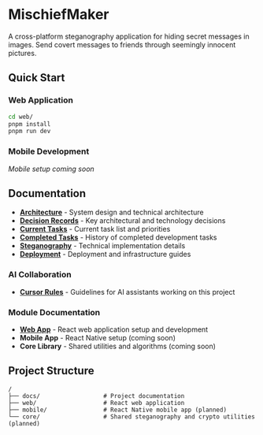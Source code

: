# MischiefMaker

A cross-platform steganography application for hiding secret messages in images. Send covert messages to friends through seemingly innocent pictures.

## Quick Start

### Web Application
```bash
cd web/
pnpm install
pnpm run dev
```

### Mobile Development
*Mobile setup coming soon*

## Documentation

- **[Architecture](docs/architecture.md)** - System design and technical architecture
- **[Decision Records](docs/decisions.md)** - Key architectural and technology decisions
- **[Current Tasks](docs/todos.md)** - Current task list and priorities
- **[Completed Tasks](docs/completed.md)** - History of completed development tasks
- **[Steganography](docs/steganography.md)** - Technical implementation details
- **[Deployment](docs/deployment.md)** - Deployment and infrastructure guides

### AI Collaboration
- **[Cursor Rules](.cursor/rules/)** - Guidelines for AI assistants working on this project

### Module Documentation
- **[Web App](web/README.md)** - React web application setup and development
- **Mobile App** - React Native setup (coming soon)
- **Core Library** - Shared utilities and algorithms (coming soon)

## Project Structure

```
/
├── docs/                  # Project documentation
├── web/                   # React web application
├── mobile/                # React Native mobile app (planned)
└── core/                  # Shared steganography and crypto utilities (planned)
```
